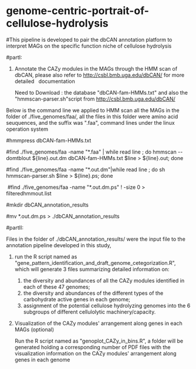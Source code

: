 # genome-centric-portrait-of-cellulose-hydrolysis
#This pipeline is developed to pair the dbCAN annotation platform to interpret MAGs on the specific function niche of cellulose hydrolysis

#partI:

1. Annotate the CAZy modules in the MAGs through the HMM scan of dbCAN, please  also refer to http://csbl.bmb.uga.edu/dbCAN/ for more detailed    documentation
   
   Need to Download :  the database "dbCAN-fam-HMMs.txt" and also the "hmmscan-parser.sh"script from http://csbl.bmb.uga.edu/dbCAN/

  Below is the command line we applied to HMM scan all the MAGs in the folder of ./five_genomes/faa/, all the files in this folder were   amino acid seuquences, and the suffix  was ".faa", command lines under the linux operation system

  #hmmpress dbCAN-fam-HMMs.txt
  
  #find ./five_genomes/faa -name "*.faa" | while read line ; do hmmscan --domtblout ${line}.out.dm dbCAN-fam-HMMs.txt $line >          ${line}.out; done
  
  #find ./five_genomes/faa -name "*.out.dm"|while read line ; do sh hmmscan-parser.sh $line > ${line}.ps; done
  
  #find ./five_genomes/faa -name "*.out.dm.ps" ! -size 0 > filteredhmmout.list
  
  #mkdir dbCAN_annotation_results
  
  #mv *.out.dm.ps > ./dbCAN_annotation_results



#partII:

Files in the folder of ./dbCAN_annotation_results/ were the input file to the annotation pipeline developed in this study,

1. run the R script named as "gene_pattern_identification_and_draft_genome_cetegorization.R", which will generate 3 files summarizing  detailed information on: 
    1) the diversity and abundances of all the CAZy modules identified in each of these 47 genomes;
    2) the diversity and abundances of the different types of the carbohydrate active genes in each genome;
    3) assignment of the potential cellulose hydrolyzing genomes into the 6 subgroups of different cellulolytic machinery/capacity. 

2. Visualization of the CAZy modules' arrangement along genes in each MAGs (optional)

    Run the R script named as "genoplot_CAZy_in_bins.R", a folder will be generated holding a corresponding number of PDF files with the     visualization information on the CAZy modules' arrangement along genes in each genome
